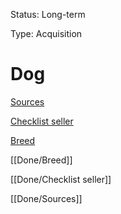 Status: Long-term

Type: Acquisition

# Dog

[Sources](./Sources.html)

[Checklist seller](./Checklist%20seller.html)

[Breed](./Breed.html)

[[Done/Breed]]

[[Done/Checklist seller]]

[[Done/Sources]]



